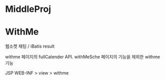 # MiddleProj

# WithMe
웹소켓 채팅 / iBatis result

withme 페이지의 fullCalender API. withMeSche 페이지의 기능을 제외한 withme 기능 

JSP
WEB-INF > view > withme
